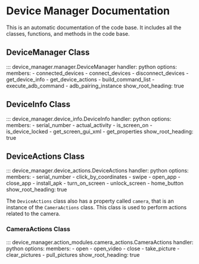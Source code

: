 # Device Manager Documentation
This is an automatic documentation of the code base. It includes all the classes, functions, and methods in the code base.

## DeviceManager Class
::: device_manager.manager.DeviceManager
    handler: python
    options:
        members:
            - connected_devices
            - connect_devices
            - disconnect_devices
            - get_device_info
            - get_device_actions
            - build_command_list
            - execute_adb_command
            - adb_pairing_instance
    show_root_heading: true

## DeviceInfo Class
::: device_manager.device_info.DeviceInfo
    handler: python
    options:
        members:
            - serial_number
            - actual_activity
            - is_screen_on
            - is_device_locked
            - get_screen_gui_xml
            - get_properties
    show_root_heading: true

## DeviceActions Class
::: device_manager.device_actions.DeviceActions
    handler: python
    options:
        members:
            - serial_number
            - click_by_coordinates
            - swipe
            - open_app
            - close_app
            - install_apk
            - turn_on_screen
            - unlock_screen
            - home_button
    show_root_heading: true

The `DeviceActions` class also has a property called `camera`, that is an instance of the `CameraActions` class. This class is used to perform actions related to the camera.

### CameraActions Class
::: device_manager.action_modules.camera_actions.CameraActions
    handler: python
    options:
        members:
            - open
            - open_video
            - close
            - take_picture
            - clear_pictures
            - pull_pictures
    show_root_heading: true
